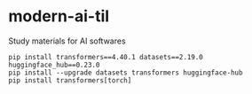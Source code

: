 # modern-ai-til
Study materials for AI softwares

```
pip install transformers==4.40.1 datasets==2.19.0 huggingface_hub==0.23.0
pip install --upgrade datasets transformers huggingface-hub
pip install transformers[torch]
```
